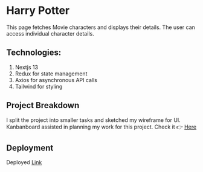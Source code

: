 # Harry Potter
This page fetches Movie characters and displays their details. The user can access individual character details.

## Technologies:
1. Nextjs 13
2. Redux for state management
3. Axios for asynchronous API calls
4. Tailwind for styling

## Project Breakdown
I split the project into smaller tasks and sketched my wireframe for UI. Kanbanboard assisted in planning  my work for this project.
Check it 👉 [Here](https://github.com/users/SimonGideon/projects/12)

## Deployment
Deployed [Link](https://harry-potter-zeta.vercel.app/)
